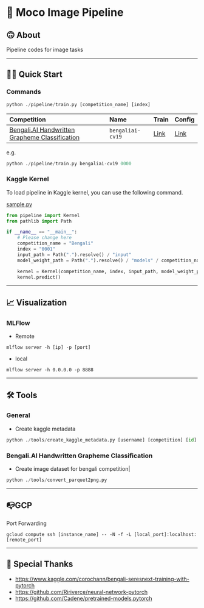 # 🐅 Moco Image Pipeline
## 🙃 About
Pipeline codes for image tasks

---

## 🏃‍♂️ Quick Start

### Commands

```py
python ./pipeline/train.py [competition_name] [index]
```

|Competition|Name|Train|Config|
|:-|:-|:-|:-|
|[Bengali.AI Handwritten Grapheme Classification](https://www.kaggle.com/c/bengaliai-cv19)|`bengaliai-cv19` | [Link](https://github.com/j20232/bengali/blob/master/pipeline/Bengali.py)|[Link](https://github.com/j20232/moco_image_pipeline/tree/master/config/bengaliai-cv19")|

e.g.

```py
python ./pipeline/train.py bengaliai-cv19 0000
```

### Kaggle Kernel
To load pipeline in Kaggle kernel, you can use the following command.

[sample.py](https://github.com/j20232/moco_image_pipeline/blob/master/sample.py)
```py
from pipeline import Kernel
from pathlib import Path

if __name__ == "__main__":
    # Please change here
    competition_name = "Bengali"
    index = "0001"
    input_path = Path(".").resolve() / "input"
    model_weight_path = Path(".").resolve() / "models" / competition_name / index / f"{index}.pth"

    kernel = Kernel(competition_name, index, input_path, model_weight_path)
    kernel.predict()
```

---

## 📈 Visualization

### MLFlow

- Remote

```
mlflow server -h [ip] -p [port]
```

- local

```
mlflow server -h 0.0.0.0 -p 8888
```

---

## 🛠 Tools

### General

- Create kaggle metadata

```py
python ./tools/create_kaggle_metadata.py [username] [competition] [id]
```

### Bengali.AI Handwritten Grapheme Classification

- Create image dataset for bengali competition|

```py
python ./tools/convert_parquet2png.py
```

---

## 📭GCP

Port Forwarding

```
gcloud compute ssh [instance_name] -- -N -f -L [local_port]:localhost:[remote_port]
```

---

## 👏 Special Thanks

- https://www.kaggle.com/corochann/bengali-seresnext-training-with-pytorch
- https://github.com/Ririverce/neural-network-pytorch
- https://github.com/Cadene/pretrained-models.pytorch

